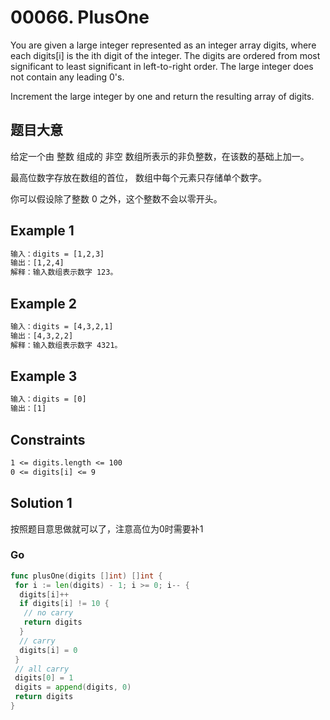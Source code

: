 # 00066. PlusOne

You are given a large integer represented as an integer array digits, where each digits[i] is the ith digit of the integer. The digits are ordered from most significant to least significant in left-to-right order. The large integer does not contain any leading 0's.

Increment the large integer by one and return the resulting array of digits.

## 题目大意

给定一个由 整数 组成的 非空 数组所表示的非负整数，在该数的基础上加一。

最高位数字存放在数组的首位， 数组中每个元素只存储单个数字。

你可以假设除了整数 0 之外，这个整数不会以零开头。

## Example 1

```txt
输入：digits = [1,2,3]
输出：[1,2,4]
解释：输入数组表示数字 123。
```

## Example 2

```txt
输入：digits = [4,3,2,1]
输出：[4,3,2,2]
解释：输入数组表示数字 4321。
```

## Example 3

```txt
输入：digits = [0]
输出：[1]
```

## Constraints

```txt
1 <= digits.length <= 100
0 <= digits[i] <= 9
```

## Solution 1

按照题目意思做就可以了，注意高位为0时需要补1

### Go

```go
func plusOne(digits []int) []int {
 for i := len(digits) - 1; i >= 0; i-- {
  digits[i]++
  if digits[i] != 10 {
   // no carry
   return digits
  }
  // carry
  digits[i] = 0
 }
 // all carry
 digits[0] = 1
 digits = append(digits, 0)
 return digits
}

```
